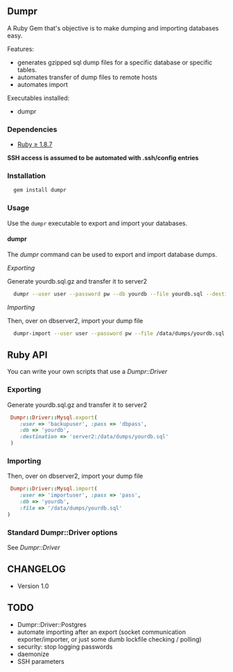 ## Dumpr
A Ruby Gem that's objective is to make dumping and importing databases easy.

Features:
* generates gzipped sql dump files for a specific database or specific tables.
* automates transfer of dump files to remote hosts
* automates import

Executables installed:
* dumpr

### Dependencies
* [Ruby &#8805; 1.8.7](http://www.ruby-lang.org/en/downloads/)

**SSH access is assumed to be automated with .ssh/config entries**

### Installation

```sh
  gem install dumpr
```
### Usage

Use the `dumpr` executable to export and import your databases.

#### dumpr

The *dumpr* command can be used to export and import database dumps.

*Exporting*

Generate yourdb.sql.gz and transfer it to server2

```sh
  dumpr --user user --password pw --db yourdb --file yourdb.sql --destination dbserver2:/data/dumps/
```

*Importing*

Then, over on dbserver2, import your dump file
```sh
  dumpr-import --user user --password pw --file /data/dumps/yourdb.sql
```

## Ruby API

You can write your own scripts that use a *Dumpr::Driver*

### Exporting

Generate yourdb.sql.gz and transfer it to server2
```ruby
 Dumpr::Driver::Mysql.export( 
    :user => 'backupuser', :pass => 'dbpass',
    :db => 'yourdb', 
    :destination => 'server2:/data/dumps/yourdb.sql'
 )
```

### Importing

Then, over on dbserver2, import your dump file
```ruby
 Dumpr::Driver::Mysql.import( 
    :user => 'importuser', :pass => 'pass',
    :db => 'yourdb', 
    :file => '/data/dumps/yourdb.sql'
)
```

### Standard Dumpr::Driver options

See *Dumpr::Driver*
  
  
## CHANGELOG

* Version 1.0

## TODO

* Dumpr::Driver::Postgres
* automate importing after an export (socket communication exporter/importer, or just some dumb lockfile checking / polling)
* security: stop logging passwords
* daemonize 
* SSH parameters

